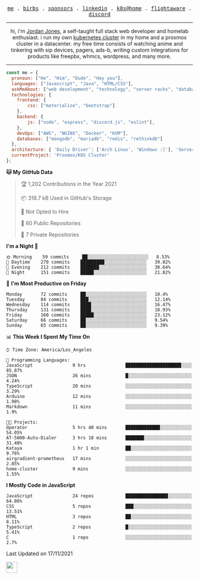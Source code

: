 <p align="center">
  <samp>
    <a href="https://jordanjones.org/">me</a> .
    <a href="https://twitter.com/kashalls">birbs</a> .
    <a href="https://github.com/sponsors/kashalls">sponsors</a> .
    <a href="https://linkedin.com/in/jordpjones">linkedin</a> .
    <a href="https://github.com/kashalls/home-cluster">k8s@home</a> .
    <a href="https://flightaware.com/adsb/stats/user/kashalls">flightaware</a> .
    <a href="https://discord.gg/ctgrp8k">discord</a>
  </samp>
</p>

---

<p align="center">hi, i'm <a href="https://jordanjones.org/">Jordan Jones</a>, a self-taught full stack web developer and homelab enthusiast. i run my own <a href="https://github.com/kashalls/home-cluster">kubernetes cluster</a> in my home and a proxmox cluster in a datacenter. my free time consists of watching anime and tinkering with sip devices, pagers, ads-b, writing custom integrations for products like freepbx, whmcs, wordpress, and many more.</p>

---


```javascript
const me = {
  pronoun: ["He", "Him", "Dude", "Hey you"],
  languages: ["Javascript", "Java", "HTML/CSS"],
  askMeAbout: ["web development", "technology", "server racks", "databases"],
  technologies: {
    frontend: {
        css: ["materialize", "bootstrap"]
    },
    backend: {
        js: ["node", "express", "discord.js", "eslint"],
    },
    devOps: ["AWS", "NGINX", "Docker", "KVM"],
    databases: ["mongodb", "mariadb", "redis", "rethinkdb"]
  },
  architecture: { 'Daily Driver': ['Arch Linux', 'Windows :['], 'Server Applications': 'Ubuntu Focal' },
  currentProject: 'Proxmox/K8S Cluster'
};
```

<!--START_SECTION:waka-->
**🐱 My GitHub Data** 

> 🏆 1,202 Contributions in the Year 2021
 > 
> 📦 318.7 kB Used in GitHub's Storage 
 > 
> 🚫 Not Opted to Hire
 > 
> 📜 60 Public Repositories 
 > 
> 🔑 7 Private Repositories  
 > 
**I'm a Night 🦉** 

```text
🌞 Morning    59 commits     ██░░░░░░░░░░░░░░░░░░░░░░░   8.53% 
🌆 Daytime    270 commits    █████████░░░░░░░░░░░░░░░░   39.02% 
🌃 Evening    212 commits    ███████░░░░░░░░░░░░░░░░░░   30.64% 
🌙 Night      151 commits    █████░░░░░░░░░░░░░░░░░░░░   21.82%

```
📅 **I'm Most Productive on Friday** 

```text
Monday       72 commits     ██░░░░░░░░░░░░░░░░░░░░░░░   10.4% 
Tuesday      84 commits     ███░░░░░░░░░░░░░░░░░░░░░░   12.14% 
Wednesday    114 commits    ████░░░░░░░░░░░░░░░░░░░░░   16.47% 
Thursday     131 commits    ████░░░░░░░░░░░░░░░░░░░░░   18.93% 
Friday       160 commits    █████░░░░░░░░░░░░░░░░░░░░   23.12% 
Saturday     66 commits     ██░░░░░░░░░░░░░░░░░░░░░░░   9.54% 
Sunday       65 commits     ██░░░░░░░░░░░░░░░░░░░░░░░   9.39%

```


📊 **This Week I Spent My Time On** 

```text
⌚︎ Time Zone: America/Los_Angeles

💬 Programming Languages: 
JavaScript               9 hrs               █████████████████████░░░░   85.87% 
JSON                     26 mins             █░░░░░░░░░░░░░░░░░░░░░░░░   4.24% 
TypeScript               20 mins             ░░░░░░░░░░░░░░░░░░░░░░░░░   3.29% 
Arduino                  12 mins             ░░░░░░░░░░░░░░░░░░░░░░░░░   1.98% 
Markdown                 11 mins             ░░░░░░░░░░░░░░░░░░░░░░░░░   1.9%

🐱‍💻 Projects: 
Operator                 5 hrs 40 mins       █████████████░░░░░░░░░░░░   54.05% 
AT-5000-Auto-Dialer      3 hrs 18 mins       ███████░░░░░░░░░░░░░░░░░░   31.48% 
Kataya                   1 hr 1 min          ██░░░░░░░░░░░░░░░░░░░░░░░   9.76% 
airgradient-prometheus   17 mins             ░░░░░░░░░░░░░░░░░░░░░░░░░   2.85% 
home-cluster             9 mins              ░░░░░░░░░░░░░░░░░░░░░░░░░   1.55%

```

**I Mostly Code in JavaScript** 

```text
JavaScript               24 repos            ████████████████░░░░░░░░░   64.86% 
CSS                      5 repos             ███░░░░░░░░░░░░░░░░░░░░░░   13.51% 
HTML                     3 repos             ██░░░░░░░░░░░░░░░░░░░░░░░   8.11% 
TypeScript               2 repos             █░░░░░░░░░░░░░░░░░░░░░░░░   5.41% 
C                        1 repo              ░░░░░░░░░░░░░░░░░░░░░░░░░   2.7%

```



 Last Updated on 17/11/2021
<!--END_SECTION:waka-->

<img src="https://media.giphy.com/media/WUlplcMpOCEmTGBtBW/giphy.gif" width="30">